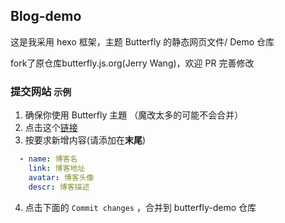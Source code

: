 ## Blog-demo

这是我采用 hexo 框架，主题 Butterfly 的静态网页文件/ Demo 仓库

fork了原仓库butterfly.js.org(Jerry Wang)，欢迎 PR 完善修改

### 提交网站 `示例`

1. 确保你使用 Butterfly 主題 （魔改太多的可能不会合并）
2. 点击这个[链接](https://github.com/Vanillaholic/butterfly-demo/edit/main/source/_data/link.yml)
3. 按要求新增内容(请添加在**末尾**)
  ```yaml
    - name: 博客名
      link: 博客地址
      avatar: 博客头像
      descr: 博客描述
  ```
4. 点击下面的 `Commit changes` ，合并到 butterfly-demo 仓库
